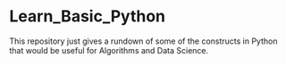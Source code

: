 # Learn_Basic_Python
This repository just gives a rundown of some of the constructs in Python that would be useful for Algorithms and Data Science.
